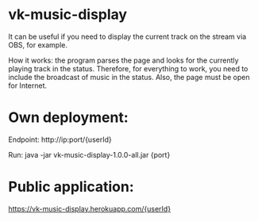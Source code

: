 # vk-music-display

It can be useful if you need to display the current track on the stream via OBS, for example.

How it works: the program parses the page and looks for the currently playing track in the status. 
Therefore, for everything to work, you need to include the broadcast of music in the status.
Also, the page must be open for Internet.

# Own deployment:

Endpoint: http://ip:port/{userId}

Run: java -jar vk-music-display-1.0.0-all.jar {port}

# Public application:

https://vk-music-display.herokuapp.com/{userId}
